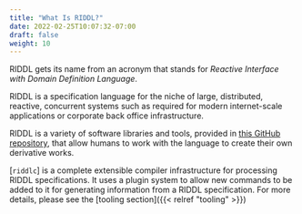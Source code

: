 ```yaml
---
title: "What Is RIDDL?"
date: 2022-02-25T10:07:32-07:00
draft: false
weight: 10
---
```


RIDDL gets its name from an acronym that stands for *Reactive Interface with
Domain Definition Language*.



RIDDL is a specification language for the niche of large, distributed,
reactive, concurrent systems such as required for modern internet-scale 
applications or corporate back office infrastructure. 

RIDDL is a variety of software libraries and tools, provided in 
[this GitHub repository](https://github.com/reactific/riddl), that 
allow humans to work with the language to create their own derivative works. 

[`riddlc`] is a complete extensible compiler infrastructure for processing 
RIDDL specifications. It uses a plugin system to allow new commands to be added
to it for generating information from a RIDDL specification. For more details, 
please see the [tooling section]({{< relref "tooling" >}})

